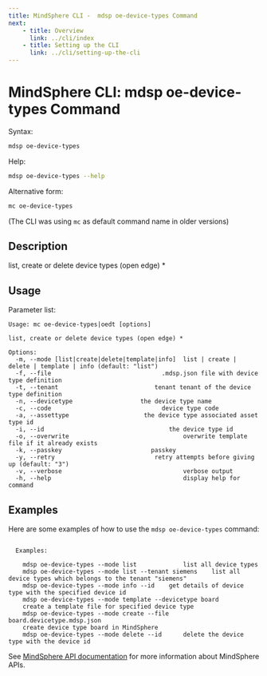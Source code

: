 ```yaml
---
title: MindSphere CLI -  mdsp oe-device-types Command
next:
    - title: Overview
      link: ../cli/index
    - title: Setting up the CLI
      link: ../cli/setting-up-the-cli
---
```


# MindSphere CLI: mdsp oe-device-types Command

Syntax:

```bash
mdsp oe-device-types
```

Help:

```bash
mdsp oe-device-types --help
```

Alternative form:

```bash
mc oe-device-types
```

(The CLI was using `mc` as default command name in older versions)

## Description

list, create or delete device types (open edge) *

## Usage

Parameter list:

```text
Usage: mc oe-device-types|oedt [options]

list, create or delete device types (open edge) *

Options:
  -m, --mode [list|create|delete|template|info]  list | create | delete | template | info (default: "list")
  -f, --file                               .mdsp.json file with device type definition
  -t, --tenant                           tenant tenant of the device type definition
  -n, --devicetype                   the device type name
  -c, --code                               device type code
  -a, --assettype                     the device type associated asset type id
  -i, --id                                   the device type id
  -o, --overwrite                                overwrite template file if it already exists
  -k, --passkey                         passkey
  -y, --retry                            retry attempts before giving up (default: "3")
  -v, --verbose                                  verbose output
  -h, --help                                     display help for command

```

## Examples

Here are some examples of how to use the `mdsp oe-device-types` command:

```text

  Examples:

    mdsp oe-device-types --mode list 			 list all device types
    mdsp oe-device-types --mode list --tenant siemens	 list all device types which belongs to the tenant "siemens"
    mdsp oe-device-types --mode info --id 	 get details of device type with the specified device id
    mdsp oe-device-types --mode template --devicetype board 
	create a template file for specified device type
    mdsp oe-device-types --mode create --file board.devicetype.mdsp.json 
	create device type board in MindSphere
    mdsp oe-device-types --mode delete --id 	 delete the device type with the device id

```

See [MindSphere API documentation](https://documentation.mindsphere.io/MindSphere/apis/index.html) for more information about MindSphere APIs.